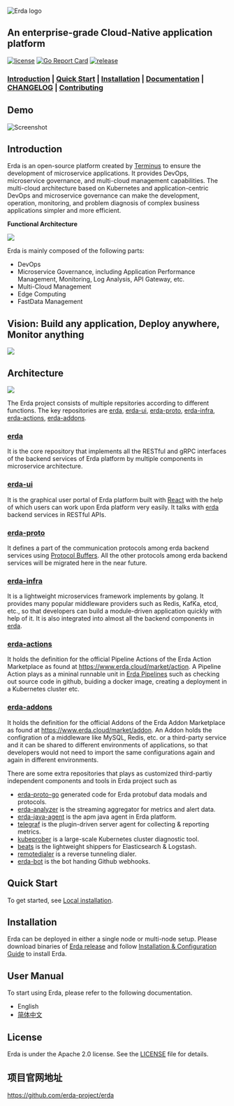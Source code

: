 ![Erda logo](./docs/assets/logo-small.jpg)

## An enterprise-grade Cloud-Native application platform

[![license](https://img.shields.io/github/license/erda-project/erda.svg)](https://github.com/erda-project/erda/blob/main/LICENSE)
[![Go Report Card](https://goreportcard.com/badge/github.com/erda-project/erda)](https://goreportcard.com/report/github.com/erda-project/erda)
[![release](https://img.shields.io/github/release/erda-project/erda/all.svg)](https://github.com/erda-project/erda/releases)
###  [Introduction](#Introduction) | [Quick Start](#Quick-Start) | [Installation](#Installation) | [Documentation](#User-Manual) | [CHANGELOG](./CHANGELOG/README.md) | [Contributing](#Contributing)

## Demo
![Screenshot](https://static.erda.cloud/images/erda.gif)

## Introduction

Erda is an open-source platform created by [Terminus](https://www.terminus.io/) to ensure the development of microservice applications. It provides DevOps, microservice governance, and multi-cloud management capabilities. The multi-cloud architecture based on Kubernetes and application-centric DevOps and microservice governance can make the development, operation, monitoring, and problem diagnosis of complex business applications simpler and more efficient.

**Functional Architecture**

![](./docs/assets/functional_architecture.png)

Erda is mainly composed of the following parts:
- DevOps
- Microservice Governance, including Application Performance Management, Monitoring, Log Analysis, API Gateway, etc.
- Multi-Cloud Management
- Edge Computing
- FastData Management

## Vision: Build any application, Deploy anywhere, Monitor anything
![](./docs/assets/vision.png)

## Architecture

![](./docs/assets/arch.png)

The Erda project consists of multiple repsitories according to different functions. The key repositories are [erda](https://github.com/erda-project/erda), [erda-ui](https://github.com/erda-project/erda-ui), [erda-proto](https://github.com/erda-project/erda-proto), [erda-infra](https://github.com/erda-project/erda-infra), [erda-actions](https://github.com/erda-project/erda-actions), [erda-addons](https://github.com/erda-project/erda-addons).

### **[erda](https://github.com/erda-project/erda)**

It is the core repository that implements all the RESTful and gRPC interfaces of the backend services of Erda platform by multiple components in microservice architecture.

### **[erda-ui](https://github.com/erda-project/erda-ui)**

It is the graphical user portal of Erda platform built with [React](https://github.com/facebook/react) with the help of which users can work upon Erda platform very easily. It talks with [erda](https://github.com/erda-project/erda) backend services in RESTful APIs.

### **[erda-proto](https://github.com/erda-project/erda-proto)**

It defines a part of the communication protocols among erda backend services using [Protocol Buffers](https://developers.google.com/protocol-buffers). All the other protocols among erda backend services will be migrated here in the near future.

### **[erda-infra](https://github.com/erda-project/erda-infra)**

It is a lightweight microservices framework implements by golang. It provides many popular middleware providers such as Redis, KafKa, etcd, etc.,  so that developers can build a module-driven application quickly with help of it. It is also integrated into almost all the backend components in [erda](https://github.com/erda-project/erda).

### **[erda-actions](https://github.com/erda-project/erda-actions)**

It holds the definition for the official Pipeline Actions of the Erda Action Marketplace as found at https://www.erda.cloud/market/action. A Pipeline Action plays as a mininal runnable unit in [Erda Pipelines](https://docs.erda.cloud/latest/manual/dop/concepts/pipeline.html) such as checking out source code in github, buiding a docker image, creating a deployment in a Kubernetes cluster etc.

### **[erda-addons](https://github.com/erda-project/erda-addons)**

It holds the definition for the official Addons of the Erda Addon Marketplace as found at https://www.erda.cloud/market/addon. An Addon holds the configration of a middleware like MySQL, Redis, etc. or a third-party service and it can be shared to different environments of applications, so that developers would not need to import the same configurations again and again in different environments.

There are some extra repositories that plays as customized third-partiy independent components and tools in Erda project such as
* [erda-proto-go](https://github.com/erda-project/erda-proto-go) generated code for Erda protobuf data modals and protocols.
* [erda-analyzer](https://github.com/erda-project/erda-analyzer) is the streaming aggregator for metrics and alert data.
* [erda-java-agent](https://github.com/erda-project/erda-java-agent) is the apm java agent in Erda platform.
* [telegraf](https://github.com/erda-project/telegraf) is the plugin-driven server agent for collecting & reporting metrics.
* [kubeprober](https://github.com/erda-project/kubeprober) is a large-scale Kubernetes cluster diagnostic tool.
* [beats](https://github.com/erda-project/beats) is the lightweight shippers for Elasticsearch & Logstash.
* [remotedialer](https://github.com/erda-project/remotedialer) is a reverse tunneling dialer.
* [erda-bot](https://github.com/erda-project/erda-bot) is the bot handing Github webhooks.

## Quick Start

To get started, see [Local installation](https://docs.erda.cloud/latest/manual/install/docker-install.html).

## Installation

Erda can be deployed in either a single node or multi-node setup.
Please download binaries of [Erda release](https://github.com/erda-project/erda/releases) and follow [Installation & Configuration Guide](https://docs.erda.cloud/latest/manual/install/helm-install/introduction.html) to install Erda.

## User Manual

To start using Erda, please refer to the following documentation.

- English
- [简体中文](https://docs.erda.cloud)

## License

Erda is under the Apache 2.0 license. See the [LICENSE](LICENSE) file for details.

## 项目官网地址

https://github.com/erda-project/erda